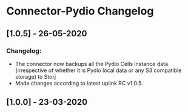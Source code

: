 # Connector-Pydio Changelog

## [1.0.5] - 26-05-2020
### Changelog:
* The connector now backups all the Pydio Cells instance data (irrespective of whether it is Pydio local data or any S3 compatible storage) to Storj
* Made changes according to latest uplink RC v1.0.5.

## [1.0.0] - 23-03-2020
